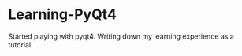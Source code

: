 Learning-PyQt4
==============

Started playing with pyqt4. Writing down my learning experience as a tutorial. 
